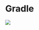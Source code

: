 # Gradle
[![](https://jitpack.io/v/zj565061763/request-data.svg)](https://jitpack.io/#zj565061763/request-data)